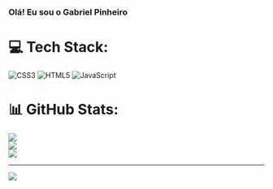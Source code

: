 ### Olá! Eu sou o Gabriel Pinheiro


# 💻 Tech Stack:
![CSS3](https://img.shields.io/badge/css3-%231572B6.svg?style=for-the-badge&logo=css3&logoColor=white) ![HTML5](https://img.shields.io/badge/html5-%23E34F26.svg?style=for-the-badge&logo=html5&logoColor=white) ![JavaScript](https://img.shields.io/badge/javascript-%23323330.svg?style=for-the-badge&logo=javascript&logoColor=%23F7DF1E)
# 📊 GitHub Stats:
![](https://github-readme-stats.vercel.app/api?username=Gabriel1Pinheiro&theme=tokyonight&hide_border=false&include_all_commits=true&count_private=true)<br/>
![](https://github-readme-streak-stats.herokuapp.com/?user=Gabriel1Pinheiro&theme=tokyonight&hide_border=false)<br/>
![](https://github-readme-stats.vercel.app/api/top-langs/?username=Gabriel1Pinheiro&theme=tokyonight&hide_border=false&include_all_commits=true&count_private=true&layout=compact)

---
[![](https://visitcount.itsvg.in/api?id=Gabriel1Pinheiro&icon=0&color=0)](https://visitcount.itsvg.in)

<!-- Proudly created with GPRM ( https://gprm.itsvg.in ) -->
